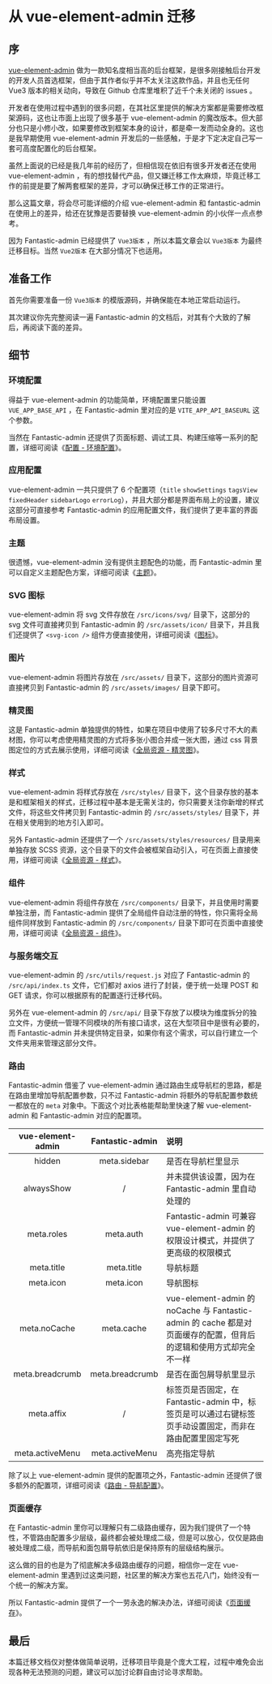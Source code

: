 # 从 vue-element-admin 迁移

## 序

[vue-element-admin](https://github.com/PanJiaChen/vue-element-admin) 做为一款知名度相当高的后台框架，是很多刚接触后台开发的开发人员首选框架，但由于其作者似乎并不太关注这款作品，并且也无任何 Vue3 版本的相关动向，导致在 Github 仓库里堆积了近千个未关闭的 issues 。

开发者在使用过程中遇到的很多问题，在其社区里提供的解决方案都是需要修改框架源码，这也让市面上出现了很多基于 vue-element-admin 的魔改版本。但大部分也只是小修小改，如果要修改到框架本身的设计，都是牵一发而动全身的。这也是我早期使用 vue-element-admin 开发后的一些感触，于是才下定决定自己写一套可高度配置化的后台框架。

虽然上面说的已经是我几年前的经历了，但相信现在依旧有很多开发者还在使用 vue-element-admin ，有的想找替代产品，但又嫌迁移工作太麻烦，毕竟迁移工作的前提是要了解两套框架的差异，才可以确保迁移工作的正常进行。

那么这篇文章，将会尽可能详细的介绍 vue-element-admin 和 fantastic-admin 在使用上的差异，给还在犹豫是否要替换 vue-element-admin 的小伙伴一点点参考。

因为 Fantastic-admin 已经提供了 `Vue3版本` ，所以本篇文章会以 `Vue3版本` 为最终迁移目标。当然 `Vue2版本` 在大部分情况下也适用。

## 准备工作

首先你需要准备一份 `Vue3版本` 的模版源码，并确保能在本地正常启动运行。

其次建议你先完整阅读一遍 Fantastic-admin 的文档后，对其有个大致的了解后，再阅读下面的差异。

## 细节

### 环境配置

得益于 vue-element-admin 的功能简单，环境配置里只能设置 `VUE_APP_BASE_API` ，在 Fantastic-admin 里对应的是 `VITE_APP_API_BASEURL` 这个参数。

当然在 Fantastic-admin 还提供了页面标题、调试工具、构建压缩等一系列的配置，详细可阅读《[配置 - 环境配置](configure#环境配置)》。

### 应用配置

vue-element-admin 一共只提供了 6 个配置项（`title` `showSettings` `tagsView` `fixedHeader` `sidebarLogo` `errorLog`），并且大部分都是界面布局上的设置，建议这部分可直接参考 Fantastic-admin 的应用配置文件，我们提供了更丰富的界面布局设置。

### 主题

很遗憾，vue-element-admin 没有提供主题配色的功能，而 Fantastic-admin 里可以自定义主题配色方案，详细可阅读《[主题](theme)》。

### SVG 图标

vue-element-admin 将 svg 文件存放在 `/src/icons/svg/` 目录下，这部分的 svg 文件可直接拷贝到 Fantastic-admin 的 `/src/assets/icon/` 目录下，并且我们还提供了 `<svg-icon />` 组件方便直接使用，详细可阅读《[图标](svg-icon)》。

### 图片

vue-element-admin 将图片存放在 `/src/assets/` 目录下，这部分的图片资源可直接拷贝到 Fantastic-admin 的 `/src/assets/images/` 目录下即可。

### 精灵图

这是 Fantastic-admin 单独提供的特性，如果在项目中使用了较多尺寸不大的素材图，你可以考虑使用精灵图的方式将多张小图合并成一张大图，通过 css 背景图定位的方式去展示使用，详细可阅读《[全局资源 - 精灵图](global-resources#精灵图)》。

### 样式

vue-element-admin 将样式存放在 `/src/styles/` 目录下，这个目录存放的基本是和框架相关的样式，迁移过程中基本是无需关注的，你只需要关注你新增的样式文件，将这些文件拷贝到 Fantastic-admin 的 `/src/assets/styles/` 目录下，并在相关使用到的地方引入即可。

另外 Fantastic-admin 还提供了一个 `/src/assets/styles/resources/` 目录用来单独存放 SCSS 资源，这个目录下的文件会被框架自动引入，可在页面上直接使用，详细可阅读《[全局资源 - 样式](global-resources#样式)》。

### 组件

vue-element-admin 将组件存放在 `/src/components/` 目录下，并且使用时需要单独注册，而 Fantastic-admin 提供了全局组件自动注册的特性，你只需将全局组件同样放到 Fantastic-admin 的 `/src/components/` 目录下即可在页面中直接使用，详细可阅读《[全局资源 - 组件](global-resources#组件)》。

### 与服务端交互

vue-element-admin 的 `/src/utils/request.js` 对应了 Fantastic-admin 的 `/src/api/index.ts` 文件，它们都对 axios 进行了封装，便于统一处理 POST 和 GET 请求，你可以根据原有的配置逐行迁移代码。

另外在 vue-element-admin 的 `/src/api/` 目录下存放了以模块为维度拆分的独立文件，方便统一管理不同模块的所有接口请求，这在大型项目中是很有必要的，而 Fantastic-admin 并未提供特定目录，如果你有这个需求，可以自行建立一个文件夹用来管理这部分文件。

### 路由

Fantastic-admin 借鉴了 vue-element-admin 通过路由生成导航栏的思路，都是在路由里增加导航配置参数，只不过 Fantastic-admin 将额外的导航配置参数统一都放在的 `meta` 对象中。下面这个对比表格能帮助里快速了解 vue-element-admin 和 Fantastic-admin 对应的配置项。

| vue-element-admin | Fantastic-admin | 说明                                                                                                              |
| :---------------: | :-------------: | :---------------------------------------------------------------------------------------------------------------- |
|      hidden       |  meta.sidebar   | 是否在导航栏里显示                                                                                                |
|    alwaysShow     |        /        | 并未提供该设置，因为在 Fantastic-admin 里自动处理的                                                               |
|    meta.roles     |    meta.auth    | Fantastic-admin 可兼容 vue-element-admin 的权限设计模式，并提供了更高级的权限模式                                 |
|    meta.title     |   meta.title    | 导航标题                                                                                                          |
|     meta.icon     |    meta.icon    | 导航图标                                                                                                          |
|   meta.noCache    |   meta.cache    | vue-element-admin 的 noCache 与 Fantastic-admin 的 cache 都是对页面缓存的配置，但背后的逻辑和使用方式却完全不一样 |
|  meta.breadcrumb  | meta.breadcrumb | 是否在面包屑导航里显示                                                                                            |
|    meta.affix     |        /        | 标签页是否固定，在 Fantastic-admin 中，标签页是可以通过右键标签页手动设置固定，而非在路由配置里固定写死           |
|  meta.activeMenu  | meta.activeMenu | 高亮指定导航                                                                                                      |

除了以上 vue-element-admin 提供的配置项之外，Fantastic-admin 还提供了很多额外的配置项，详细可阅读《[路由 - 导航配置](router#导航配置)》。

### 页面缓存

在 Fantastic-admin 里你可以理解只有二级路由缓存，因为我们提供了一个特性，不管路由配置多少层级，最终都会被处理成二级，但是可以放心，仅仅是路由被处理成二级，而导航和面包屑导航依旧是保持原有的层级结构展示。

这么做的目的也是为了彻底解决多级路由缓存的问题，相信你一定在 vue-element-admin 里遇到过这类问题，社区里的解决方案也五花八门，始终没有一个统一的解决方案。

所以 Fantastic-admin 提供了一个一劳永逸的解决办法，详细可阅读《[页面缓存](keep-alive)》。

## 最后

本篇迁移文档仅对整体做简单说明，迁移项目毕竟是个庞大工程，过程中难免会出现各种无法预测的问题，建议可以加讨论群自由讨论寻求帮助。